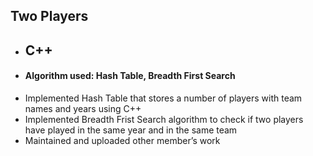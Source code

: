 ## Two Players

* ## C++
* #### Algorithm used: Hash Table, Breadth First Search
*	Implemented Hash Table that stores a number of players with team names and years using C++		
*	Implemented Breadth Frist Search algorithm to check if two players have played in the same year and in the same team
*	Maintained and uploaded other member’s work

